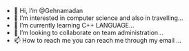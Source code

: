 - 👋 Hi, I’m @Gehnamadan
- 👀 I’m interested in computer science and also in travelling...
- 🌱 I’m currently learning C++ LANGUAGE...
- 💞️ I’m looking to collaborate on team administration...
- 📫 How to reach me you can reach me through my email ...

<!---
Gehnamadan/Gehnamadan is a ✨ special ✨ repository because its `README.md` (this file) appears on your GitHub profile.
You can click the Preview link to take a look at your changes.
--->
